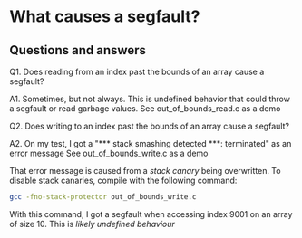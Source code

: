 # What causes a segfault?

## Questions and answers

Q1. Does reading from an index past the bounds of an array cause a segfault?

A1. Sometimes, but not always. This is undefined behavior that could throw a segfault or read garbage values.
See out_of_bounds_read.c as a demo

Q2. Does writing to an index past the bounds of an array cause a segfault?

A2. On my test, I got a "*** stack smashing detected ***: terminated" as an error message
See out_of_bounds_write.c as a demo

That error message is caused from a *stack canary* being overwritten. To disable stack canaries, compile with
the following command:
```bash
gcc -fno-stack-protector out_of_bounds_write.c
```

With this command, I got a segfault when accessing index 9001 on an array of size 10. This is *likely undefined behaviour*
